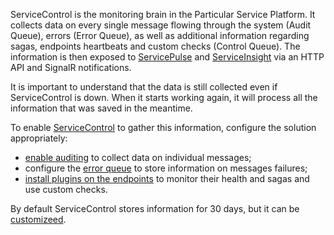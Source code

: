 ServiceControl is the monitoring brain in the Particular Service Platform. It collects data on every single message flowing through the system (Audit Queue), errors (Error Queue), as well as additional information regarding sagas, endpoints heartbeats and custom checks (Control Queue). The information is then exposed to [ServicePulse](/servicepulse) and [ServiceInsight](/serviceinsight) via an HTTP API and SignalR notifications.

It is important to understand that the data is still collected even if ServiceControl is down. When it starts working again, it will process all the information that was saved in the meantime.

To enable [ServiceControl](/servicecontrol) to gather this information, configure the solution appropriately:

 * [enable auditing](/nservicebus/operations/auditing.md) to collect data on individual messages;
 * configure the [error queue](/nservicebus/errors) to store information on messages failures;
 * [install plugins on the endpoints](/servicecontrol/plugins/) to monitor their health and sagas and use custom checks.

By default ServiceControl stores information for 30 days, but it can be [customizeed](/servicecontrol/creating-config-file.md).